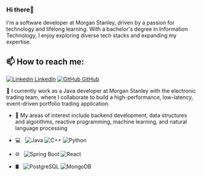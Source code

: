 ### Hi there👋
I'm a software developer at Morgan Stanley, driven by a passion for technology and lifelong learning. With a bachelor's degree in Information Technology, I enjoy exploring diverse tech stacks and expanding my expertise.<br>
## 📫 How to reach me: 
[![Linkedin](https://i.stack.imgur.com/gVE0j.png) LinkedIn](https://www.linkedin.com/in/ramanan-m-v-2671221b5) [![GitHub](https://i.stack.imgur.com/tskMh.png) GitHub](https://github.com/Ramanan01)
<!--
**AkhilGKrishnan/AkhilGKrishnan** is a ✨ _special_ ✨ repository because its `README.md` (this file) appears on your GitHub profile.


Here are some ideas to get you started:
- 🤔 I’m looking for help with ...
- 💬 Ask me about ...
- 📫 How to reach me: ...
- 😄 Pronouns: ...
- ⚡ Fun fact: ...
-->

  🔭 I currently work as a Java developer at Morgan Stanley with the electronic trading team, where I collaborate to build a high-performance, low-latency, event-driven portfolio trading application.
- 🌱 My areas of interest include backend development, data structures and algorithms, reactive programming, machine learning, and natural language processing 
- 💻 &nbsp;
  ![Java](https://img.shields.io/badge/Java-333333?style=flat&logo=openjdk)
  ![C++](https://img.shields.io/badge/-C++-333333?style=flat&logo=C%2B%2B&logoColor=00599C)
  ![Python](https://img.shields.io/badge/-Python-333333?style=flat&logo=python)
  
- 🌐 &nbsp;
  ![Spring Boot](https://img.shields.io/badge/SpringBoot-333333?style=flat&logo=Spring)
  ![React](https://img.shields.io/badge/-React-333333?style=flat&logo=react)
  
- 🛢 &nbsp;
  ![PostgreSQL](https://img.shields.io/badge/-MySQL-333333?style=flat&logo=postgresql)
  ![MongoDB](https://img.shields.io/badge/-MongoDB-333333?style=flat&logo=mongodb)
  

<br/>



<!--![Ramanan's github stats](https://github-readme-stats.vercel.app/api?username=Ramanan01&show_icons=true&theme=dark)-->
